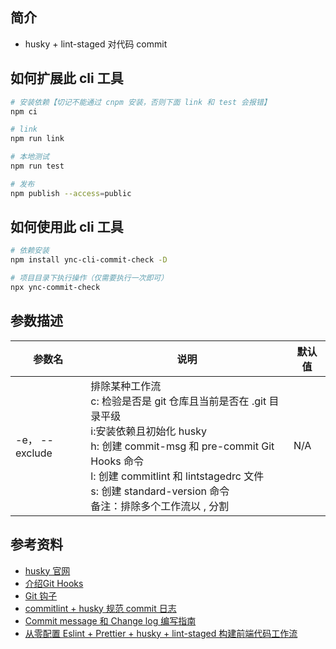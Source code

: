 ## 简介

- husky + lint-staged 对代码 commit

## 如何扩展此 cli 工具

```bash
# 安装依赖【切记不能通过 cnpm 安装，否则下面 link 和 test 会报错】
npm ci

# link
npm run link

# 本地测试
npm run test

# 发布
npm publish --access=public
```

## 如何使用此 cli 工具

```bash
# 依赖安装
npm install ync-cli-commit-check -D

# 项目目录下执行操作（仅需要执行一次即可）
npx ync-commit-check
```

## 参数描述

| 参数名 | 说明 | 默认值 |
| --- | --- | --- |
| -e， --exclude | 排除某种工作流<br> c: 检验是否是 git 仓库且当前是否在 .git 目录平级 <br>i:安装依赖且初始化 husky <br>h: 创建 commit-msg 和 pre-commit Git Hooks 命令 <br>l: 创建 commitlint 和 lintstagedrc 文件 <br>s: 创建 standard-version 命令 <br> 备注：排除多个工作流以 , 分割 | N/A |

## 参考资料

- [husky 官网](https://typicode.github.io/husky)
- [介绍Git Hooks](https://zhuanlan.zhihu.com/p/115224711)
- [Git 钩子](https://malcolmyu.github.io/2015/10/16/Git-Hooks/)
- [commitlint + husky 规范 commit 日志](https://blog.csdn.net/wei371522/article/details/84070803)
- [Commit message 和 Change log 编写指南](http://www.ruanyifeng.com/blog/2016/01/commit_message_change_log.html)
- [从零配置 Eslint + Prettier + husky + lint-staged 构建前端代码工作流](https://segmentfault.com/a/1190000022497035)
